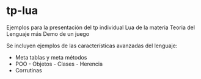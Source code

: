 # tp-lua
Ejemplos para la presentación del tp individual Lua de la materia Teoria del Lenguaje más Demo de un juego

Se incluyen ejemplos de las características avanzadas del lenguaje:
- Meta tablas y meta métodos
- POO - Objetos - Clases - Herencia
- Corrutinas
